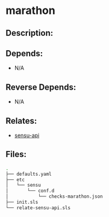 # marathon

## Description:



## Depends:

  -  N/A

## Reverse Depends:

  -  N/A

## Relates:

  -  [sensu-api](/salt/sensu-api)

## Files:

```bash
.
├── defaults.yaml
├── etc
│   └── sensu
│       └── conf.d
│           └── checks-marathon.json
├── init.sls
└── relate-sensu-api.sls
```
